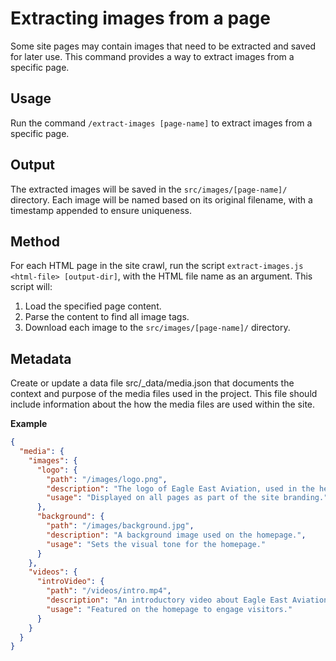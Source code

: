 # Extracting images from a page

Some site pages may contain images that need to be extracted and saved for later use. This command provides a way to extract images from a specific page.

## Usage

Run the command `/extract-images [page-name]` to extract images from a specific page.

## Output

The extracted images will be saved in the `src/images/[page-name]/` directory. Each image will be named based on its original filename, with a timestamp appended to ensure uniqueness.

## Method

For each HTML page in the site crawl, run the script `extract-images.js <html-file> [output-dir]`, with the HTML file name as an argument. This script will:

1. Load the specified page content.
2. Parse the content to find all image tags.
3. Download each image to the `src/images/[page-name]/` directory.

## Metadata

Create or update a data file src/\_data/media.json that documents the context and purpose of the media files used in the project. This file should include information about the how the media files are used within the site.

**Example**

```json
{
  "media": {
    "images": {
      "logo": {
        "path": "/images/logo.png",
        "description": "The logo of Eagle East Aviation, used in the header of the site.",
        "usage": "Displayed on all pages as part of the site branding."
      },
      "background": {
        "path": "/images/background.jpg",
        "description": "A background image used on the homepage.",
        "usage": "Sets the visual tone for the homepage."
      }
    },
    "videos": {
      "introVideo": {
        "path": "/videos/intro.mp4",
        "description": "An introductory video about Eagle East Aviation services.",
        "usage": "Featured on the homepage to engage visitors."
      }
    }
  }
}
```
